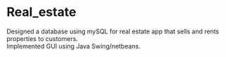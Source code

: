 # Real_estate
Designed a database using mySQL for real estate app that sells and rents properties to customers.\
Implemented GUI using Java Swing/netbeans.
